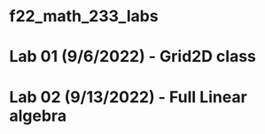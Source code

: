 # f22_math_233_labs

# Lab 01 (9/6/2022) - Grid2D class 

# Lab 02 (9/13/2022) - Full Linear algebra
